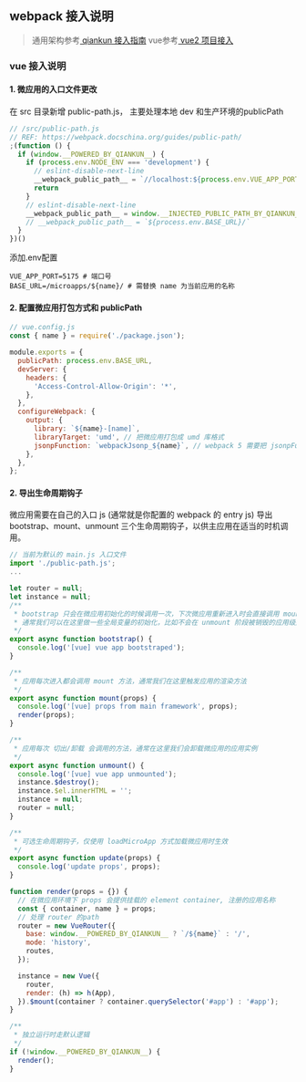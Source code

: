 ## webpack 接入说明
>通用架构参考[ qiankun 接入指南](https://qiankun.umijs.org/zh/guide/getting-started)
>vue参考[ vue2 项目接入](https://qiankun.umijs.org/zh/guide/tutorial#vue-%E5%BE%AE%E5%BA%94%E7%94%A8)

### vue 接入说明
#### 1. 微应用的入口文件更改
在 src 目录新增 public-path.js， 主要处理本地 dev 和生产环境的publicPath
```javascript
// /src/public-path.js
// REF: https://webpack.docschina.org/guides/public-path/
;(function () {
  if (window.__POWERED_BY_QIANKUN__) {
    if (process.env.NODE_ENV === 'development') {
      // eslint-disable-next-line
      __webpack_public_path__ = `//localhost:${process.env.VUE_APP_PORT}${process.env.BASE_URL}`
      return
    }
    // eslint-disable-next-line
    __webpack_public_path__ = window.__INJECTED_PUBLIC_PATH_BY_QIANKUN__
    // __webpack_public_path__ = `${process.env.BASE_URL}/`
  }
})()
```
添加.env配置
```
VUE_APP_PORT=5175 # 端口号
BASE_URL=/microapps/${name}/ # 需替换 name 为当前应用的名称
```

#### 2. 配置微应用打包方式和 publicPath
```javascript
// vue.config.js
const { name } = require('./package.json');

module.exports = {
  publicPath: process.env.BASE_URL,
  devServer: {
    headers: {
      'Access-Control-Allow-Origin': '*',
    },
  },
  configureWebpack: {
    output: {
      library: `${name}-[name]`,
      libraryTarget: 'umd', // 把微应用打包成 umd 库格式
      jsonpFunction: `webpackJsonp_${name}`, // webpack 5 需要把 jsonpFunction 替换成 chunkLoadingGlobal
    },
  },
};
```

#### 2. 导出生命周期钩子
微应用需要在自己的入口 js (通常就是你配置的 webpack 的 entry js) 导出 bootstrap、mount、unmount 三个生命周期钩子，以供主应用在适当的时机调用。

```javascript
// 当前为默认的 main.js 入口文件
import './public-path.js';
...

let router = null;
let instance = null;
/**
 * bootstrap 只会在微应用初始化的时候调用一次，下次微应用重新进入时会直接调用 mount 钩子，不会再重复触发 bootstrap。
 * 通常我们可以在这里做一些全局变量的初始化，比如不会在 unmount 阶段被销毁的应用级别的缓存等。
 */
export async function bootstrap() {
  console.log('[vue] vue app bootstraped');
}

/**
 * 应用每次进入都会调用 mount 方法，通常我们在这里触发应用的渲染方法
 */
export async function mount(props) {
  console.log('[vue] props from main framework', props);
  render(props);
}

/**
 * 应用每次 切出/卸载 会调用的方法，通常在这里我们会卸载微应用的应用实例
 */
export async function unmount() {
  console.log('[vue] vue app unmounted');
  instance.$destroy();
  instance.$el.innerHTML = '';
  instance = null;
  router = null;
}

/**
 * 可选生命周期钩子，仅使用 loadMicroApp 方式加载微应用时生效
 */
export async function update(props) {
  console.log('update props', props);
}

function render(props = {}) {
  // 在微应用环境下 props 会提供挂载的 element container, 注册的应用名称
  const { container, name } = props;
  // 处理 router 的path
  router = new VueRouter({
    base: window.__POWERED_BY_QIANKUN__ ? `/${name}` : '/',
    mode: 'history',
    routes,
  });

  instance = new Vue({
    router,
    render: (h) => h(App),
  }).$mount(container ? container.querySelector('#app') : '#app');
}

/**
 * 独立运行时走默认逻辑
 */
if (!window.__POWERED_BY_QIANKUN__) {
  render();
}
```